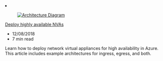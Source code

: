 <!-- This file is automatically generated by build/architectures/build_index.py. Any updates will be lost. -->

<!-- markdownlint-disable MD033 -->

<li class="grid-item item-column" data-categories="Networking Management and Governance ">
<article class="card">
    <div class="card-header has-margin-bottom-none" aria-hidden="true">
        <figure class="image diagram has-height-175 has-overflow-hidden level">
            <a href="/azure/architecture/reference-architectures/dmz/nva-ha"><img src="/azure/architecture/browse/thumbs/nva-ha.png" class="diagram" alt="Architecture Diagram" data-linktype="relative-path"></a>
        </figure>
    </div>
    <div class="card-content">
        <a class="card-content-title has-margin-top-none" href="/azure/architecture/reference-architectures/dmz/nva-ha">
            <p>Deploy highly available NVAs</p>
        </a>
        <ul class="card-content-metadata">
            <li>12/08/2018</li>
            <li>7 min read</li>
        </ul>
        <p class="card-content-description">Learn how to deploy network virtual appliances for high availability in Azure. This article includes example architectures for ingress, egress, and both.</p>
        <div class="bottom-to-top-fade is-hidden-mobile"></div>
    </div>
</article>
</li>
